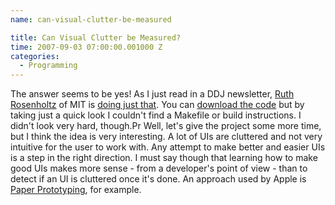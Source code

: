 ```yaml
---
name: can-visual-clutter-be-measured

title: Can Visual Clutter be Measured?
time: 2007-09-03 07:00:00.001000 Z
categories:
  - Programming
---
```


The answer seems to be yes! As I just read in a DDJ newsletter, <a href="http://web.mit.edu/rruth/www/">Ruth Rosenholtz</a> of MIT is <a href="http://web.mit.edu/rruth/www/clutter.htm">doing just that</a>. You can <a href="http://dspace.mit.edu/handle/1721.1/37593">download the code</a> but by taking just a quick look I couldn't find a Makefile or build instructions. I didn't look very hard, though.Pr Well, let's give the project some more time, but I think the idea is very interesting. A lot of UIs are cluttered and not very intuitive for the user to work with. Any attempt to make better and easier UIs is a step in the right direction. I must say though that learning how to make good UIs makes more sense - from a developer's point of view - than to detect if an UI is cluttered once it's done. An approach used by Apple is <a href="http://www.paperprototyping.com/">Paper Prototyping</a>, for example.

